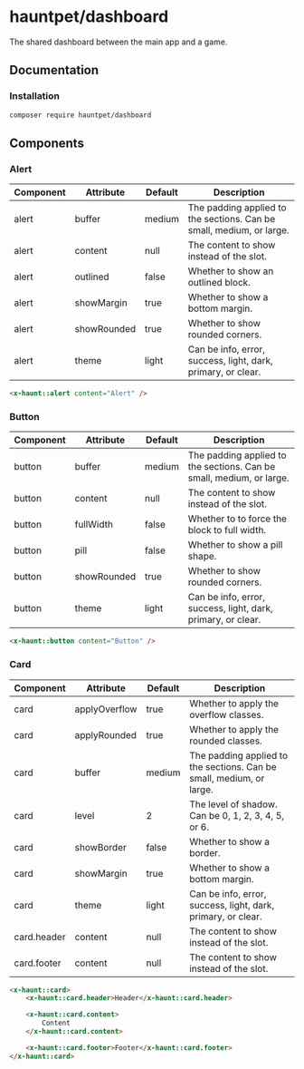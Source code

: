 # hauntpet/dashboard

The shared dashboard between the main app and a game.

## Documentation

### Installation
```bash
composer require hauntpet/dashboard
```

## Components

### Alert
| Component | Attribute | Default | Description |
| --- | --- | --- | --- |
| alert | buffer | medium | The padding applied to the sections. Can be small, medium, or large. |
| alert | content | null | The content to show instead of the slot. |
| alert | outlined | false | Whether to show an outlined block. |
| alert | showMargin | true | Whether to show a bottom margin. |
| alert | showRounded | true | Whether to show rounded corners. |
| alert | theme | light | Can be info, error, success, light, dark, primary, or clear. |

```html
<x-haunt::alert content="Alert" />
```

### Button
| Component | Attribute | Default | Description |
| --- | --- | --- | --- |
| button | buffer | medium | The padding applied to the sections. Can be small, medium, or large. |
| button | content | null | The content to show instead of the slot. |
| button | fullWidth | false | Whether to to force the block to full width. |
| button | pill | false | Whether to show a pill shape. |
| button | showRounded | true | Whether to show rounded corners. |
| button | theme | light | Can be info, error, success, light, dark, primary, or clear. |

```html
<x-haunt::button content="Button" />
```

### Card
| Component | Attribute | Default | Description |
| --- | --- | --- | --- |
| card | applyOverflow | true | Whether to apply the overflow classes. |
| card | applyRounded | true | Whether to apply the rounded classes. |
| card | buffer | medium | The padding applied to the sections. Can be small, medium, or large. |
| card | level | 2 | The level of shadow. Can be 0, 1, 2, 3, 4, 5, or 6. |
| card | showBorder | false | Whether to show a border. |
| card | showMargin | true | Whether to show a bottom margin. |
| card | theme | light | Can be info, error, success, light, dark, primary, or clear. |
| card.header | content | null | The content to show instead of the slot. |
| card.footer | content | null | The content to show instead of the slot. |

```html
<x-haunt::card>
    <x-haunt::card.header>Header</x-haunt::card.header>

    <x-haunt::card.content>
        Content
    </x-haunt::card.content>

    <x-haunt::card.footer>Footer</x-haunt::card.footer>
</x-haunt::card>
```
